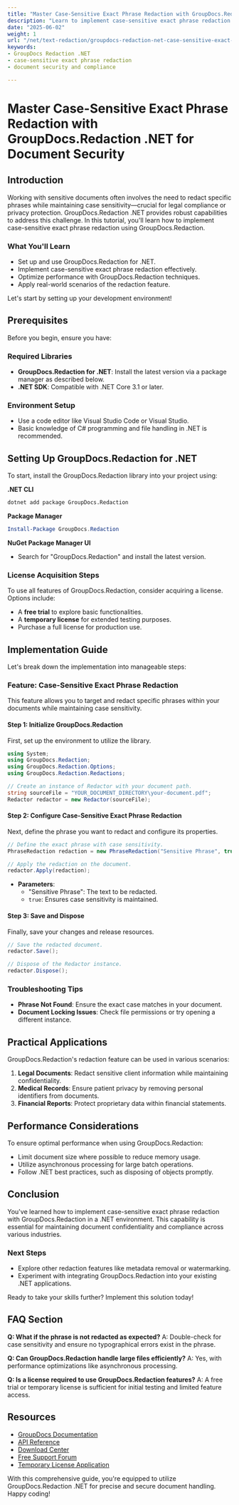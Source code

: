 ```yaml
---
title: "Master Case-Sensitive Exact Phrase Redaction with GroupDocs.Redaction .NET for Document Security"
description: "Learn to implement case-sensitive exact phrase redaction using GroupDocs.Redaction in .NET, ensuring document privacy and compliance. This guide covers setup, implementation, and best practices."
date: "2025-06-02"
weight: 1
url: "/net/text-redaction/groupdocs-redaction-net-case-sensitive-exact-phrase-redaction/"
keywords:
- GroupDocs Redaction .NET
- case-sensitive exact phrase redaction
- document security and compliance

---
```



# Master Case-Sensitive Exact Phrase Redaction with GroupDocs.Redaction .NET for Document Security

## Introduction

Working with sensitive documents often involves the need to redact specific phrases while maintaining case sensitivity—crucial for legal compliance or privacy protection. GroupDocs.Redaction .NET provides robust capabilities to address this challenge. In this tutorial, you'll learn how to implement case-sensitive exact phrase redaction using GroupDocs.Redaction.

### What You'll Learn
- Set up and use GroupDocs.Redaction for .NET.
- Implement case-sensitive exact phrase redaction effectively.
- Optimize performance with GroupDocs.Redaction techniques.
- Apply real-world scenarios of the redaction feature.

Let's start by setting up your development environment!

## Prerequisites

Before you begin, ensure you have:

### Required Libraries
- **GroupDocs.Redaction for .NET**: Install the latest version via a package manager as described below.
- **.NET SDK**: Compatible with .NET Core 3.1 or later.

### Environment Setup
- Use a code editor like Visual Studio Code or Visual Studio.
- Basic knowledge of C# programming and file handling in .NET is recommended.

## Setting Up GroupDocs.Redaction for .NET

To start, install the GroupDocs.Redaction library into your project using:

**.NET CLI**
```bash
dotnet add package GroupDocs.Redaction
```

**Package Manager**
```powershell
Install-Package GroupDocs.Redaction
```

**NuGet Package Manager UI**
- Search for "GroupDocs.Redaction" and install the latest version.

### License Acquisition Steps
To use all features of GroupDocs.Redaction, consider acquiring a license. Options include:
- A **free trial** to explore basic functionalities.
- A **temporary license** for extended testing purposes.
- Purchase a full license for production use.

## Implementation Guide

Let's break down the implementation into manageable steps:

### Feature: Case-Sensitive Exact Phrase Redaction
This feature allows you to target and redact specific phrases within your documents while maintaining case sensitivity.

#### Step 1: Initialize GroupDocs.Redaction
First, set up the environment to utilize the library.

```csharp
using System;
using GroupDocs.Redaction;
using GroupDocs.Redaction.Options;
using GroupDocs.Redaction.Redactions;

// Create an instance of Redactor with your document path.
string sourceFile = "YOUR_DOCUMENT_DIRECTORY\your-document.pdf";
Redactor redactor = new Redactor(sourceFile);
```

#### Step 2: Configure Case-Sensitive Exact Phrase Redaction
Next, define the phrase you want to redact and configure its properties.

```csharp
// Define the exact phrase with case sensitivity.
PhraseRedaction redaction = new PhraseRedaction("Sensitive Phrase", true);

// Apply the redaction on the document.
redactor.Apply(redaction);
```
- **Parameters**: 
  - "Sensitive Phrase": The text to be redacted.
  - `true`: Ensures case sensitivity is maintained.

#### Step 3: Save and Dispose
Finally, save your changes and release resources.

```csharp
// Save the redacted document.
redactor.Save();

// Dispose of the Redactor instance.
redactor.Dispose();
```

### Troubleshooting Tips
- **Phrase Not Found**: Ensure the exact case matches in your document.
- **Document Locking Issues**: Check file permissions or try opening a different instance.

## Practical Applications
GroupDocs.Redaction's redaction feature can be used in various scenarios:

1. **Legal Documents**: Redact sensitive client information while maintaining confidentiality.
2. **Medical Records**: Ensure patient privacy by removing personal identifiers from documents.
3. **Financial Reports**: Protect proprietary data within financial statements.

## Performance Considerations
To ensure optimal performance when using GroupDocs.Redaction:
- Limit document size where possible to reduce memory usage.
- Utilize asynchronous processing for large batch operations.
- Follow .NET best practices, such as disposing of objects promptly.

## Conclusion
You've learned how to implement case-sensitive exact phrase redaction with GroupDocs.Redaction in a .NET environment. This capability is essential for maintaining document confidentiality and compliance across various industries.

### Next Steps
- Explore other redaction features like metadata removal or watermarking.
- Experiment with integrating GroupDocs.Redaction into your existing .NET applications.

Ready to take your skills further? Implement this solution today!

## FAQ Section
**Q: What if the phrase is not redacted as expected?**
A: Double-check for case sensitivity and ensure no typographical errors exist in the phrase.

**Q: Can GroupDocs.Redaction handle large files efficiently?**
A: Yes, with performance optimizations like asynchronous processing.

**Q: Is a license required to use GroupDocs.Redaction features?**
A: A free trial or temporary license is sufficient for initial testing and limited feature access.

## Resources
- [GroupDocs Documentation](https://docs.groupdocs.com/redaction/net/)
- [API Reference](https://reference.groupdocs.com/redaction/net)
- [Download Center](https://releases.groupdocs.com/redaction/net/)
- [Free Support Forum](https://forum.groupdocs.com/c/redaction/33)
- [Temporary License Application](https://purchase.groupdocs.com/temporary-license/)

With this comprehensive guide, you're equipped to utilize GroupDocs.Redaction .NET for precise and secure document handling. Happy coding!

